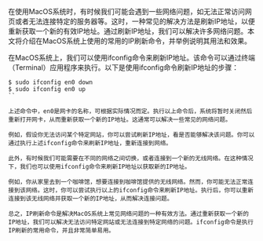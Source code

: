 在使用MacOS系统时，有时候我们可能会遇到一些网络问题，如无法正常访问网页或者无法连接特定的服务器等。这时，一种常见的解决方法是刷新IP地址，以便重新获取一个新的有效IP地址。通过刷新IP地址，我们可以解决许多网络问题。本文将介绍在MacOS系统上使用的常用的IP刷新命令，并举例说明其用法和效果。

在MacOS系统上，我们可以使用ifconfig命令来刷新IP地址。该命令可以通过终端（Terminal）应用程序来执行。以下是使用ifconfig命令刷新IP地址的步骤：

```shell
$ sudo ifconfig en0 down
$ sudo ifconfig en0 up
``

上述命令中，en0是网卡的名称，可根据实际情况而定。执行以上命令后，系统将暂时关闭然后重新打开网卡，从而重新获取一个新的IP地址。这通常可以解决一些常见的网络问题。

例如，假设你无法访问某个特定网站，你可以尝试刷新IP地址，看是否能够解决该问题。你可以通过执行上述ifconfig命令来刷新IP地址，重新连接到网络。

此外，有时候我们可能需要在不同的网络之间切换，或者连接到一个新的无线网络。在这种情况下，我们也可以使用ifconfig命令来刷新IP地址以获取新的IP地址。

例如，你从家里去到一个咖啡馆，想要连接到咖啡馆提供的无线网络。然而，你可能无法正常连接到该网络。这时，你可以尝试执行以上的ifconfig命令来刷新IP地址。执行后，你可以重新连接到该无线网络并获取一个新的IP地址，从而解决连接问题。

总之，IP刷新命令是解决MacOS系统上常见网络问题的一种有效方法。通过重新获取一个新的IP地址，我们可以解决无法访问特定网站或无法连接到特定网络的问题。ifconfig命令是执行IP刷新的常用命令，并且非常简单易用。
